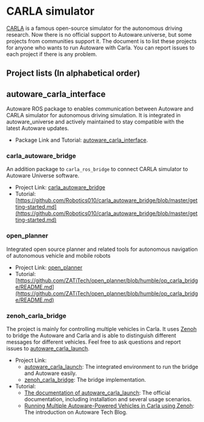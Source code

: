 # CARLA simulator

[CARLA](https://carla.org) is a famous open-source simulator for the autonomous driving research.
Now there is no official support to Autoware.universe, but some projects from communities support it.
The document is to list these projects for anyone who wants to run Autoware with Carla.
You can report issues to each project if there is any problem.

## Project lists (In alphabetical order)

## autoware_carla_interface

Autoware ROS package to enables communication between Autoware and CARLA simulator for autonomous driving simulation.
It is integrated in autoware_universe and actively maintained to stay compatible with the latest Autoware updates.

- Package Link and Tutorial: [autoware_carla_interface](https://github.com/autowarefoundation/autoware_universe/tree/main/simulator/autoware_carla_interface).

### carla_autoware_bridge

An addition package to `carla_ros_bridge` to connect CARLA simulator to Autoware Universe software.

- Project Link: [carla_autoware_bridge](https://github.com/Robotics010/carla_autoware_bridge)
- Tutorial: [https://github.com/Robotics010/carla_autoware_bridge/blob/master/getting-started.md](https://github.com/Robotics010/carla_autoware_bridge/blob/master/getting-started.md)

### open_planner

Integrated open source planner and related tools for autonomous navigation of autonomous vehicle and mobile robots

- Project Link: [open_planner](https://github.com/ZATiTech/open_planner/tree/humble)
- Tutorial: [https://github.com/ZATiTech/open_planner/blob/humble/op_carla_bridge/README.md](https://github.com/ZATiTech/open_planner/blob/humble/op_carla_bridge/README.md)

### zenoh_carla_bridge

The project is mainly for controlling multiple vehicles in Carla.
It uses [Zenoh](https://zenoh.io/) to bridge the Autoware and Carla and is able to distinguish different messages for different vehicles.
Feel free to ask questions and report issues to [autoware_carla_launch](https://github.com/evshary/autoware_carla_launch).

- Project Link:
  - [autoware_carla_launch](https://github.com/evshary/autoware_carla_launch): The integrated environment to run the bridge and Autoware easily.
  - [zenoh_carla_bridge](https://github.com/evshary/zenoh_carla_bridge): The bridge implementation.
- Tutorial:
  - [The documentation of autoware_carla_launch](https://autoware-carla-launch.readthedocs.io/en/latest/): The official documentation, including installation and several usage scenarios.
  - [Running Multiple Autoware-Powered Vehicles in Carla using Zenoh](https://autoware.org/running-multiple-autoware-powered-vehicles-in-carla-using-zenoh): The introduction on Autoware Tech Blog.
